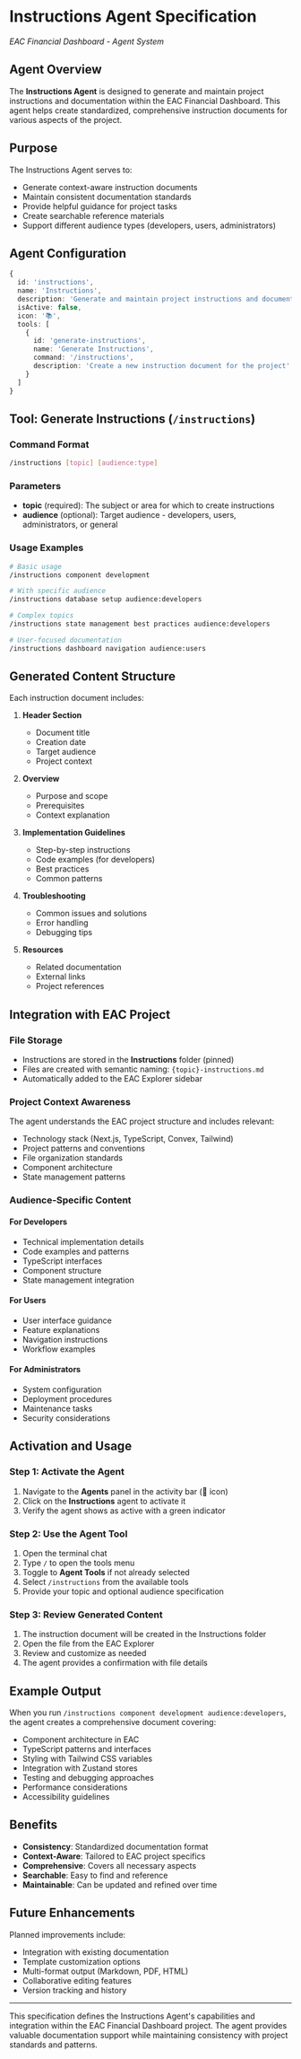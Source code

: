 # Instructions Agent Specification

_EAC Financial Dashboard - Agent System_

## Agent Overview

The **Instructions Agent** is designed to generate and maintain project instructions and documentation within the EAC Financial Dashboard. This agent helps create standardized, comprehensive instruction documents for various aspects of the project.

## Purpose

The Instructions Agent serves to:

- Generate context-aware instruction documents
- Maintain consistent documentation standards
- Provide helpful guidance for project tasks
- Create searchable reference materials
- Support different audience types (developers, users, administrators)

## Agent Configuration

```typescript
{
  id: 'instructions',
  name: 'Instructions',
  description: 'Generate and maintain project instructions and documentation',
  isActive: false,
  icon: '📚',
  tools: [
    {
      id: 'generate-instructions',
      name: 'Generate Instructions',
      command: '/instructions',
      description: 'Create a new instruction document for the project'
    }
  ]
}
```

## Tool: Generate Instructions (`/instructions`)

### Command Format

```bash
/instructions [topic] [audience:type]
```

### Parameters

- **topic** (required): The subject or area for which to create instructions
- **audience** (optional): Target audience - developers, users, administrators, or general

### Usage Examples

```bash
# Basic usage
/instructions component development

# With specific audience
/instructions database setup audience:developers

# Complex topics
/instructions state management best practices audience:developers

# User-focused documentation
/instructions dashboard navigation audience:users
```

## Generated Content Structure

Each instruction document includes:

1. **Header Section**
   - Document title
   - Creation date
   - Target audience
   - Project context

2. **Overview**
   - Purpose and scope
   - Prerequisites
   - Context explanation

3. **Implementation Guidelines**
   - Step-by-step instructions
   - Code examples (for developers)
   - Best practices
   - Common patterns

4. **Troubleshooting**
   - Common issues and solutions
   - Error handling
   - Debugging tips

5. **Resources**
   - Related documentation
   - External links
   - Project references

## Integration with EAC Project

### File Storage

- Instructions are stored in the **Instructions** folder (pinned)
- Files are created with semantic naming: `{topic}-instructions.md`
- Automatically added to the EAC Explorer sidebar

### Project Context Awareness

The agent understands the EAC project structure and includes relevant:

- Technology stack (Next.js, TypeScript, Convex, Tailwind)
- Project patterns and conventions
- File organization standards
- Component architecture
- State management patterns

### Audience-Specific Content

#### For Developers

- Technical implementation details
- Code examples and patterns
- TypeScript interfaces
- Component structure
- State management integration

#### For Users

- User interface guidance
- Feature explanations
- Navigation instructions
- Workflow examples

#### For Administrators

- System configuration
- Deployment procedures
- Maintenance tasks
- Security considerations

## Activation and Usage

### Step 1: Activate the Agent

1. Navigate to the **Agents** panel in the activity bar (🤖 icon)
2. Click on the **Instructions** agent to activate it
3. Verify the agent shows as active with a green indicator

### Step 2: Use the Agent Tool

1. Open the terminal chat
2. Type `/` to open the tools menu
3. Toggle to **Agent Tools** if not already selected
4. Select `/instructions` from the available tools
5. Provide your topic and optional audience specification

### Step 3: Review Generated Content

1. The instruction document will be created in the Instructions folder
2. Open the file from the EAC Explorer
3. Review and customize as needed
4. The agent provides a confirmation with file details

## Example Output

When you run `/instructions component development audience:developers`, the agent creates a comprehensive document covering:

- Component architecture in EAC
- TypeScript patterns and interfaces
- Styling with Tailwind CSS variables
- Integration with Zustand stores
- Testing and debugging approaches
- Performance considerations
- Accessibility guidelines

## Benefits

- **Consistency**: Standardized documentation format
- **Context-Aware**: Tailored to EAC project specifics
- **Comprehensive**: Covers all necessary aspects
- **Searchable**: Easy to find and reference
- **Maintainable**: Can be updated and refined over time

## Future Enhancements

Planned improvements include:

- Integration with existing documentation
- Template customization options
- Multi-format output (Markdown, PDF, HTML)
- Collaborative editing features
- Version tracking and history

---

This specification defines the Instructions Agent's capabilities and integration within the EAC Financial Dashboard project. The agent provides valuable documentation support while maintaining consistency with project standards and patterns.
